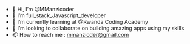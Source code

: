 - 👋 Hi, I’m @MManzicoder
- 👀 I’m full_stack_Javascript_developer
- 🌱 I’m currently learning at @Rwanda Coding Academy
- 💞️ I’m looking to collaborate on building amazing apps using my skills
- 📫 How to reach me : mmanzicder@gmail.com

<!---
MManzicoder/MManzicoder is a ✨ special ✨ repository because its `README.md` (this file) appears on your GitHub profile.
You can click the Preview link to take a look at your changes.
--->
